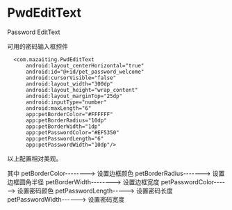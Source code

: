 # PwdEditText
Password EditText

可用的密码输入框控件


```
  <com.mazaiting.PwdEditText
      android:layout_centerHorizontal="true"
      android:id="@+id/pet_password_welcome"
      android:cursorVisible="false"
      android:layout_width="300dp"
      android:layout_height="wrap_content"
      android:layout_marginTop="25dp"
      android:inputType="number"
      android:maxLength="6"
      app:petBorderColor="#FFFFFF"
      app:petBorderRadius="10dp"
      app:petBorderWidth="1dp"
      app:petPasswordColor="#EF5350"
      app:petPasswordLength="6"
      app:petPasswordWidth="10dp"/>
```

以上配置相对美观。

其中
petBorderColor--------> 设置边框颜色
petBorderRadius-------> 设置边框圆角半径
petBorderWidth--------> 设置边框宽度
petPasswordColor------> 设置密码颜色
petPasswordLength-----> 设置密码长度
petPasswordWidth------> 设置密码宽度





